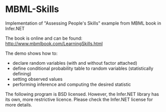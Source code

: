 # MBML-Skills
Implementation of "Assessing People's Skills" example from MBML book in Infer.NET

The book is online and can be found:
http://www.mbmlbook.com/LearningSkills.html

The demo shows how to:
- declare random variables (with and without factor attached)
- define conditional probability table to random variables (statistically defining)
- setting observed values
- performing inference and computing the desired statistic

The following program is BSD licensed. However, the Infer.NET library has its own, more restrictive licence. Please check the Infer.NET license for more details.
